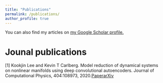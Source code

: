 ```yaml
---
title: "Publications"
permalink: /publications/
author_profile: true
---
```

You can also find my articles on <u><a href="https://scholar.google.com/citations?user=KL89hVQAAAAJ&hl=en">my Google Scholar profile</a>.</u>

Jounal publications
=====
[1] Kookjin Lee and Kevin T Carlberg. Model reduction of dynamical systems on nonlinear manifolds using deep convolutional autoencoders. Journal of Computational Physics, 404:108973, 2020.[Paper](https://www.sciencedirect.com/science/article/pii/S0021999119306783?casa_token=02NNBzIRGlMAAAAA:BpGdU2WMfe_xIapkW7gyG-eNaxYVSTnv0UcVKofU5iWhR9mCIVkXf9HvciaLJ1W5pPfVXLgC8Q)[arXiv](https://arxiv.org/pdf/1812.08373.pdf) 

